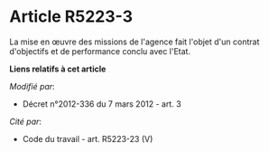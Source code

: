# Article R5223-3

La mise en œuvre des missions de l'agence fait l'objet d'un       contrat d'objectifs et de performance conclu avec l'Etat.

**Liens relatifs à cet article**

_Modifié par_:

  - Décret n°2012-336 du 7 mars 2012 - art. 3

_Cité par_:

  - Code du travail - art. R5223-23 (V)
